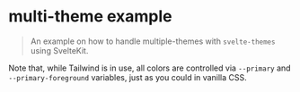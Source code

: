# multi-theme example

> An example on how to handle multiple-themes with `svelte-themes` using SvelteKit.

Note that, while Tailwind is in use, all colors are controlled via `--primary` and `--primary-foreground` variables, just as you could in vanilla CSS.
